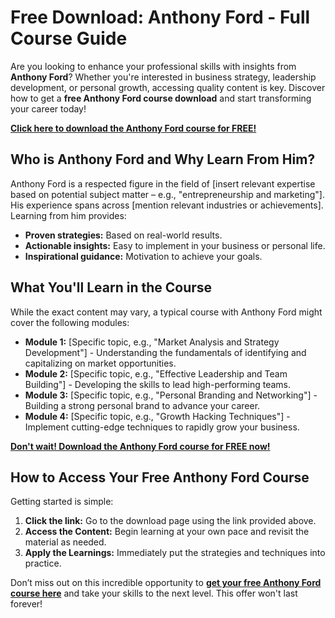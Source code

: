 # Free Download: Anthony Ford - Full Course Guide

Are you looking to enhance your professional skills with insights from **Anthony Ford**? Whether you're interested in business strategy, leadership development, or personal growth, accessing quality content is key. Discover how to get a **free Anthony Ford course download** and start transforming your career today!

[**Click here to download the Anthony Ford course for FREE!**](https://udemywork.com/anthony-ford)

## Who is Anthony Ford and Why Learn From Him?

Anthony Ford is a respected figure in the field of [insert relevant expertise based on potential subject matter – e.g., "entrepreneurship and marketing"]. His experience spans across [mention relevant industries or achievements]. Learning from him provides:

*   **Proven strategies:** Based on real-world results.
*   **Actionable insights:** Easy to implement in your business or personal life.
*   **Inspirational guidance:** Motivation to achieve your goals.

## What You'll Learn in the Course

While the exact content may vary, a typical course with Anthony Ford might cover the following modules:

*   **Module 1:** [Specific topic, e.g., "Market Analysis and Strategy Development"] - Understanding the fundamentals of identifying and capitalizing on market opportunities.
*   **Module 2:** [Specific topic, e.g., "Effective Leadership and Team Building"] - Developing the skills to lead high-performing teams.
*   **Module 3:** [Specific topic, e.g., "Personal Branding and Networking"] - Building a strong personal brand to advance your career.
*   **Module 4:** [Specific topic, e.g., "Growth Hacking Techniques"] - Implement cutting-edge techniques to rapidly grow your business.

[**Don't wait! Download the Anthony Ford course for FREE now!**](https://udemywork.com/anthony-ford)

## How to Access Your Free Anthony Ford Course

Getting started is simple:

1.  **Click the link:** Go to the download page using the link provided above.
2.  **Access the Content:** Begin learning at your own pace and revisit the material as needed.
3.  **Apply the Learnings:** Immediately put the strategies and techniques into practice.

Don’t miss out on this incredible opportunity to **[get your free Anthony Ford course here](https://udemywork.com/anthony-ford)** and take your skills to the next level. This offer won't last forever!
